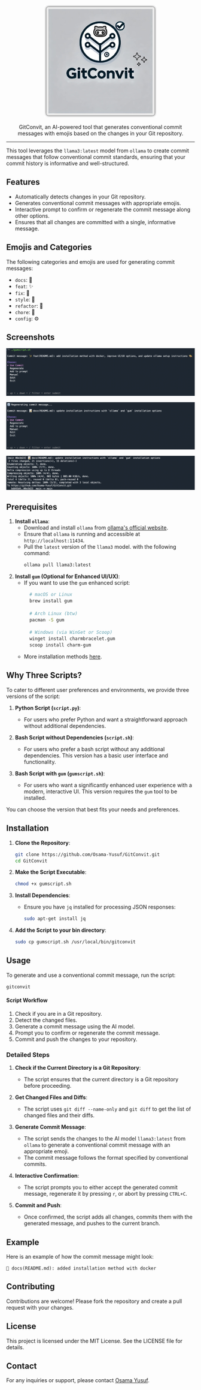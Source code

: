 <div align="center">
   <!-- <h1>GitConvit</h1> -->
    <img src="./logo.png" alt="Profile Image" style="width: 300px; height: 300px; object-fit: cover;">
        <p>GitConvit, an AI-powered tool that generates conventional commit messages with emojis based on the changes in your Git repository.</p>
</div>

---
This tool leverages the `llama3:latest` model from `ollama` to create commit messages that follow conventional commit standards, ensuring that your commit history is informative and well-structured.

## Features
- Automatically detects changes in your Git repository.
- Generates conventional commit messages with appropriate emojis.
- Interactive prompt to confirm or regenerate the commit message along other options.
- Ensures that all changes are committed with a single, informative message.

## Emojis and Categories

The following categories and emojis are used for generating commit messages:

- `docs`: 📝
- `feat`: ✨
- `fix`: 🐛
- `style`: 🎨
- `refactor`: 🔨
- `chore`: 🚀
- `config`: ⚙️

## Screenshots 

![Screenshot 01](img/gc-sc1.png)

![Screenshot 02](img/gc-sc2.png)

![Screenshot 03](img/gc-sc3.png)


## Prerequisites

1. **Install `ollama`**:
   - Download and install `ollama` from [ollama's official website](https://www.ollama.com/download).
   - Ensure that `ollama` is running and accessible at `http://localhost:11434`.
   - Pull the `latest` version of the `llama3` model. with the following command:
        ```bash
        ollama pull llama3:latest
        ```
2. **Install `gum` (Optional for Enhanced UI/UX)**:
    - If you want to use the `gum` enhanced script:
      ```bash
        # macOS or Linux
        brew install gum

        # Arch Linux (btw)
        pacman -S gum

        # Windows (via WinGet or Scoop)
        winget install charmbracelet.gum
        scoop install charm-gum
      ```
    - More installation methods [here](https://github.com/charmbracelet/gum#Installation).

## Why Three Scripts?

To cater to different user preferences and environments, we provide three versions of the script:

1. **Python Script (`script.py`)**:
    - For users who prefer Python and want a straightforward approach without additional dependencies.

2. **Bash Script without Dependencies (`script.sh`)**:
    - For users who prefer a bash script without any additional dependencies. This version has a basic user interface and functionality.

3. **Bash Script with `gum` (`gumscript.sh`)**:
    - For users who want a significantly enhanced user experience with a modern, interactive UI. This version requires the `gum` tool to be installed.

You can choose the version that best fits your needs and preferences.


## Installation

1. **Clone the Repository**:
    ```bash
    git clone https://github.com/Osama-Yusuf/GitConvit.git
    cd GitConvit
    ```

2. **Make the Script Executable**:
    ```bash
    chmod +x gumscript.sh
    ```

3. **Install Dependencies**:
    - Ensure you have `jq` installed for processing JSON responses:
      ```bash
      sudo apt-get install jq
      ```

4. **Add the Script to your bin directory**:
    ```bash
    sudo cp gumscript.sh /usr/local/bin/gitconvit
    ```

## Usage

To generate and use a conventional commit message, run the script:

```bash
gitconvit
```

#### Script Workflow

1. Check if you are in a Git repository.
2. Detect the changed files.
3. Generate a commit message using the AI model.
4. Prompt you to confirm or regenerate the commit message.
5. Commit and push the changes to your repository.

### Detailed Steps

1. **Check if the Current Directory is a Git Repository**:
    
    * The script ensures that the current directory is a Git repository before proceeding.
2. **Get Changed Files and Diffs**:
    
    * The script uses `git diff --name-only` and `git diff` to get the list of changed files and their diffs.
3. **Generate Commit Message**:
    
    * The script sends the changes to the AI model `llama3:latest` from `ollama` to generate a conventional commit message with an appropriate emoji.
    * The commit message follows the format specified by conventional commits.
4. **Interactive Confirmation**:
    
    * The script prompts you to either accept the generated commit message, regenerate it by pressing `r`, or abort by pressing `CTRL+C`.
5. **Commit and Push**:
    
    * Once confirmed, the script adds all changes, commits them with the generated message, and pushes to the current branch.

## Example

Here is an example of how the commit message might look:

```text
📝 docs(README.md): added installation method with docker
```

## Contributing

Contributions are welcome! Please fork the repository and create a pull request with your changes.

## License

This project is licensed under the MIT License. See the LICENSE file for details.

## Contact

For any inquiries or support, please contact [Osama Yusuf](https://github.com/Osama-Yusuf).
